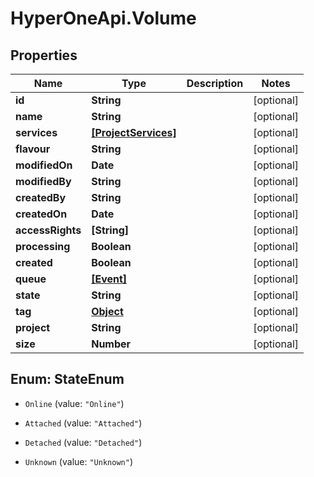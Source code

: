 # HyperOneApi.Volume

## Properties
Name | Type | Description | Notes
------------ | ------------- | ------------- | -------------
**id** | **String** |  | [optional] 
**name** | **String** |  | [optional] 
**services** | [**[ProjectServices]**](ProjectServices.md) |  | [optional] 
**flavour** | **String** |  | [optional] 
**modifiedOn** | **Date** |  | [optional] 
**modifiedBy** | **String** |  | [optional] 
**createdBy** | **String** |  | [optional] 
**createdOn** | **Date** |  | [optional] 
**accessRights** | **[String]** |  | [optional] 
**processing** | **Boolean** |  | [optional] 
**created** | **Boolean** |  | [optional] 
**queue** | [**[Event]**](Event.md) |  | [optional] 
**state** | **String** |  | [optional] 
**tag** | [**Object**](.md) |  | [optional] 
**project** | **String** |  | [optional] 
**size** | **Number** |  | [optional] 


<a name="StateEnum"></a>
## Enum: StateEnum


* `Online` (value: `"Online"`)

* `Attached` (value: `"Attached"`)

* `Detached` (value: `"Detached"`)

* `Unknown` (value: `"Unknown"`)





